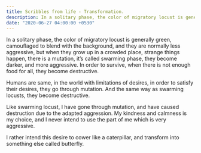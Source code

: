 ```yaml
---
title: Scribbles from life - Transformation.
description: In a solitary phase, the color of migratory locust is generally green, camouflaged to blend with the background, and they are normally less aggressive, but when they grow up in a crowded place, strange things happen, there is a mutation, it’s called swarming phase, they become darker, and more aggressive. In order to survive, when there is not enough food for all, they become destructive.
date: "2020-06-27 04:00:00 +0530"
---
```


In a solitary phase, the color of migratory locust is generally green, camouflaged to blend with the background, and they are normally less aggressive, but when they grow up in a crowded place, strange things happen, there is a mutation, it’s called swarming phase, they become darker, and more aggressive. In order to survive, when there is not enough food for all, they become destructive. 

Humans are same, in the world with limitations of desires, in order to satisfy their desires, they go through mutation. And the same way as swarming locusts, they become destructive.

Like swarming locust, I have gone through mutation, and have caused destruction due to the adapted aggression. My kindness and calmness is my choice, and I never intend to use the part of me which is very aggressive. 

I rather intend this desire to cower like a caterpillar, and transform into something else called butterfly.
